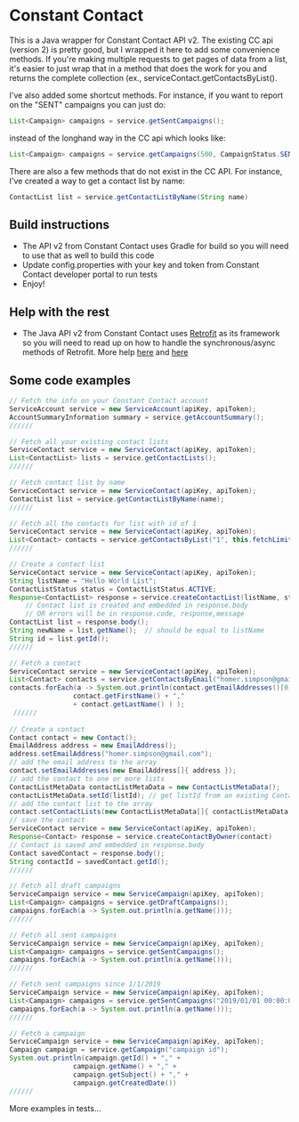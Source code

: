 # Constant Contact
This is a Java wrapper for Constant Contact API v2. The existing CC api (version 2) is pretty good, but I wrapped it here to add some convenience methods.  If you're making multiple requests to get pages of data from a list, it's easier to just wrap that in a method that does the work for you and returns the complete collection (ex., serviceContact.getContactsByList().

I've also added some shortcut methods.  For instance, if you want to report on the "SENT" campaigns you can just do:

```java
List<Campaign> campaigns = service.getSentCampaigns();
```
instead of the longhand way in the CC api which looks like:

```java
List<Campaign> campaigns = service.getCampaigns(500, CampaignStatus.SEND)
```
There are also a few methods that do not exist in the CC API.  For instance, I've created a way to get a contact list by name:

```java
ContactList list = service.getContactListByName(String name)
```

## Build instructions
* The API v2 from Constant Contact uses Gradle for build so you will need to use that as well to build this code
* Update config.properties with your key and token from Constant Contact developer portal to run tests
* Enjoy!

## Help with the rest
* The Java API v2 from Constant Contact uses [Retrofit](https://square.github.io/retrofit/) as its framework so you will need to read up on how to handle the synchronous/async methods of Retrofit.  More help [here](https://futurestud.io/tutorials/retrofit-synchronous-and-asynchronous-requests) and [here](https://square.github.io/retrofit/2.x/retrofit/retrofit2/Call.html)

## Some code examples


```java
// Fetch the info on your Constant Contact account
ServiceAccount service = new ServiceAccount(apiKey, apiToken);
AccountSummaryInformation summary = service.getAccountSummary();
//////

// Fetch all your existing contact lists
ServiceContact service = new ServiceContact(apiKey, apiToken);
List<ContactList> lists = service.getContactLists();
//////

// Fetch contact list by name
ServiceContact service = new ServiceContact(apiKey, apiToken);
ContactList list = service.getContactListByName(name);
//////

// Fetch all the contacts for list with id of 1
ServiceContact service = new ServiceContact(apiKey, apiToken);
List<Contact> contacts = service.getContactsByList("1", this.fetchLimit, this.dateCreated);
//////

// Create a contact list
ServiceContact service = new ServiceContact(apiKey, apiToken);
String listName = "Hello World List";
ContactListStatus status = ContactListStatus.ACTIVE;
Response<ContactList> response = service.createContactList(listName, status)
    // Contact list is created and embedded in response.body
    // OR errors will be in response.code, response,message  
ContactList list = response.body();
String newName = list.getName();  // should be equal to listName
String id = list.getId();  
//////

// Fetch a contact
ServiceContact service = new ServiceContact(apiKey, apiToken);
List<Contact> contacts = service.getContactsByEmail("homer.simpson@gmail.com");
contacts.forEach(a -> System.out.println(contact.getEmailAddresses()[0].getEmailAddress() + "," +
                contact.getFirstName() + ","
                + contact.getLastName() ) );
 ////// 
  
// Create a contact
Contact contact = new Contact();
EmailAddress address = new EmailAddress();
address.setEmailAddress("homer.simpson@gmail.com");
// add the email address to the array
contact.setEmailAddresses(new EmailAddress[]{ address });
// add the contact to one or more lists
ContactListMetaData contactListMetaData = new ContactListMetaData();
contactListMetaData.setId(listId); // get listId from an existing Contact list
// add the contact list to the array
contact.setContactLists(new ContactListMetaData[]{ contactListMetaData });
// save the contact
ServiceContact service = new ServiceContact(apiKey, apiToken);
Response<Contact> response = service.createContactByOwner(contact)
// Contact is saved and embedded in response.body
Contact savedContact = response.body();
String contactId = savedContact.getId();
//////

// Fetch all draft campaigns
ServiceCampaign service = new ServiceCampaign(apiKey, apiToken);
List<Campaign> campaigns = service.getDraftCampaigns();
campaigns.forEach(a -> System.out.println(a.getName()));
//////

// Fetch all sent campaigns
ServiceCampaign service = new ServiceCampaign(apiKey, apiToken);
List<Campaign> campaigns = service.getSentCampaigns();
campaigns.forEach(a -> System.out.println(a.getName()));
//////

// Fetch sent campaigns since 1/1/2019
ServiceCampaign service = new ServiceCampaign(apiKey, apiToken);
List<Campaign> campaigns = service.getSentCampaigns("2019/01/01 00:00:01");
campaigns.forEach(a -> System.out.println(a.getName()));
//////

// Fetch a campaign
ServiceCampaign service = new ServiceCampaign(apiKey, apiToken);
Campaign campaign = service.getCampaign("campaign id");
System.out.println(campaign.getId() + "," +
                campaign.getName() + "," +
                campaign.getSubject() + "," +
                campaign.getCreatedDate())
//////
```


More examples in tests...

